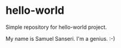 # hello-world
Simple repository for hello-world project.

My name is Samuel Sanseri.  I'm a genius.  :-)
